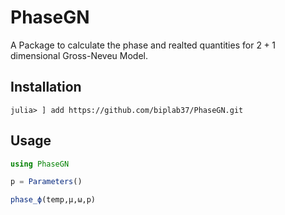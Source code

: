 # PhaseGN

A Package to calculate the phase and realted quantities for $2+1$ dimensional Gross-Neveu Model.

## Installation
```julia-repl
julia> ] add https://github.com/biplab37/PhaseGN.git
```
## Usage

```julia
using PhaseGN

p = Parameters()

phase_ϕ(temp,μ,ω,p)
```